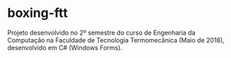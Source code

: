 # boxing-ftt
Projeto desenvolvido no 2º semestre do curso de Engenharia da Computação na Faculdade de Tecnologia Termomecânica (Maio de 2018), desenvolvido em C# (Windows Forms).
